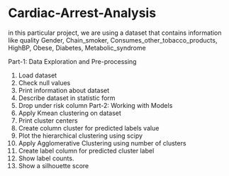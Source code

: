 # Cardiac-Arrest-Analysis
in this particular project, we are using a dataset that contains information like
quality Gender, Chain_smoker, Consumes_other_tobacco_products, HighBP,
Obese, Diabetes, Metabolic_syndrome

Part-1: Data Exploration and Pre-processing
1. Load dataset
2. Check null values
3. Print information about dataset
4. Describe dataset in statistic form
5. Drop under risk column
Part-2: Working with Models
1. Apply Kmean clustering on dataset
2. Print cluster centers
3. Create column cluster for predicted labels value
4. Plot the hierarchical clustering using scipy
5. Apply Agglomerative Clustering using number of clusters
6. Create label column for predicted cluster label
7. Show label counts.
8. Show a silhouette score
